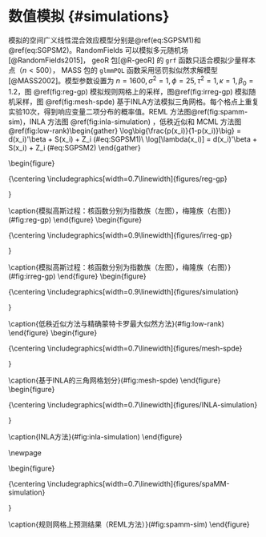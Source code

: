 
# 数值模拟 {#simulations}

模拟的空间广义线性混合效应模型分别是\@ref(eq:SGPSM1)和 \@ref(eq:SGPSM2)。RandomFields 可以模拟多元随机场 [@RandomFields2015]， geoR 包[@R-geoR] 的 `grf` 函数只适合模拟少量样本点（$n < 500$）， MASS 包的 `glmmPQL` 函数采用惩罚拟似然求解模型[@MASS2002]。模型参数设置为 $n=1600,\sigma^2=1,\phi=25,\tau^2=1,\kappa=1,\beta_0=1.2$，图 \@ref(fig:reg-gp) 模拟规则网格上的采样，图\@ref(fig:irreg-gp) 模拟随机采样，图 \@ref(fig:mesh-spde) 基于INLA方法模拟三角网格。每个格点上重复实验10次，得到响应变量二项分布的概率值。REML 方法图\@ref(fig:spamm-sim)，INLA 方法图 \@ref(fig:inla-simulation) ，低秩近似和 MCML 方法图 \@ref(fig:low-rank)\begin{gather}
\log\big\{\frac{p(x_i)}{1-p(x_i)}\big\} = d(x_i)'\beta + S(x_i) + Z_i (\#eq:SGPSM1)\\
\log[\lambda(x_i)] = d(x_i)'\beta + S(x_i) + Z_i (\#eq:SGPSM2)
\end{gather}

\begin{figure}

{\centering \includegraphics[width=0.7\linewidth]{figures/reg-gp} 

}

\caption{模拟高斯过程：核函数分别为指数族（左图），梅隆族（右图）}(\#fig:reg-gp)
\end{figure}
\begin{figure}

{\centering \includegraphics[width=0.9\linewidth]{figures/irreg-gp} 

}

\caption{模拟高斯过程：核函数分别为指数族（左图），梅隆族（右图）}(\#fig:irreg-gp)
\end{figure}
\begin{figure}

{\centering \includegraphics[width=0.9\linewidth]{figures/simulation} 

}

\caption{低秩近似方法与精确蒙特卡罗最大似然方法}(\#fig:low-rank)
\end{figure}
\begin{figure}

{\centering \includegraphics[width=0.7\linewidth]{figures/mesh-spde} 

}

\caption{基于INLA的三角网格划分}(\#fig:mesh-spde)
\end{figure}
\begin{figure}

{\centering \includegraphics[width=0.7\linewidth]{figures/INLA-simulation} 

}

\caption{INLA方法}(\#fig:inla-simulation)
\end{figure}

\newpage

\begin{figure}

{\centering \includegraphics[width=0.7\linewidth]{figures/spaMM-simulation} 

}

\caption{规则网格上预测结果（REML方法）}(\#fig:spamm-sim)
\end{figure}
